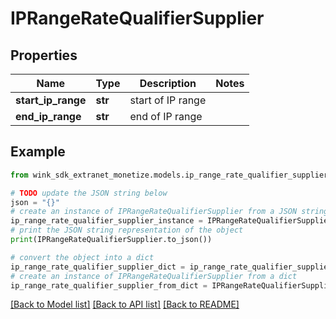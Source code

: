 # IPRangeRateQualifierSupplier


## Properties

Name | Type | Description | Notes
------------ | ------------- | ------------- | -------------
**start_ip_range** | **str** | start of IP range | 
**end_ip_range** | **str** | end of IP range | 

## Example

```python
from wink_sdk_extranet_monetize.models.ip_range_rate_qualifier_supplier import IPRangeRateQualifierSupplier

# TODO update the JSON string below
json = "{}"
# create an instance of IPRangeRateQualifierSupplier from a JSON string
ip_range_rate_qualifier_supplier_instance = IPRangeRateQualifierSupplier.from_json(json)
# print the JSON string representation of the object
print(IPRangeRateQualifierSupplier.to_json())

# convert the object into a dict
ip_range_rate_qualifier_supplier_dict = ip_range_rate_qualifier_supplier_instance.to_dict()
# create an instance of IPRangeRateQualifierSupplier from a dict
ip_range_rate_qualifier_supplier_from_dict = IPRangeRateQualifierSupplier.from_dict(ip_range_rate_qualifier_supplier_dict)
```
[[Back to Model list]](../README.md#documentation-for-models) [[Back to API list]](../README.md#documentation-for-api-endpoints) [[Back to README]](../README.md)


